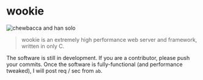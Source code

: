 # wookie

![chewbacca and han solo](http://moviesmedia.ign.com/movies/image/article/121/1214564/chewbacca-han-solo_1323716284.jpg)

> wookie is an extremely high performance web server and framework, written in only C.

The software is still in development. If you are a contributor, please push your commits. Once the software is fully-functional (and performance tweaked), I will post req / sec from `ab`.